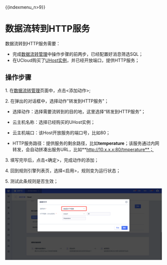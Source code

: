 {{indexmenu_n>9}}

# 数据流转到HTTP服务
数据流转到HTTP服务需要：

- 完成[数据流转管理](data_forwarding)中操作步骤的前两步，已经配置好消息筛选SQL；
- 在UCloud购买了[UHost实例](https://console.ucloud.cn/uhost/uhost)，并已经开放端口，提供HTTP服务；


## 操作步骤

1\. 在[数据流转管理](data_forwarding)页面中，点击<添加动作>;

2\. 在弹出的对话框中，选择动作"转发到HTTP服务"；

- 选择动作：选择需要流转到的目的地，这里选择“转发到HTTP服务”；
   
- 云主机名称：选择已经购买的UHost实例；
   
- 云主机端口：该Host开放服务的端口号，比如80；
   
- HTTP服务路径：提供服务的剩余路径，比如**temperature**；该服务通过内网转发，会自动拼凑出服务URL，比如**http://10.x.x.x:80/tmperature**；


3\. 填写完毕后，点击<确定>，完成动作的添加；

4\. 回到规则引擎列表页，选择<启用>，规则变为运行状态；

5\. 测试此条规则是否生效；


![转发到HTTP服务](../../images/转发到HTTP服务.png)



